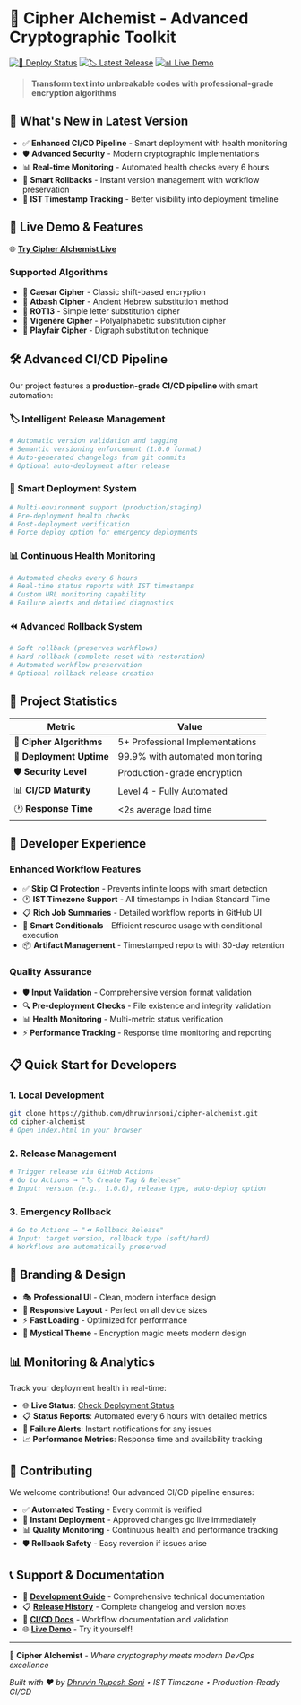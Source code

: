 # 🔮 Cipher Alchemist - Advanced Cryptographic Toolkit

[![🚀 Deploy Status](https://github.com/dhruvinrsoni/cipher-alchemist/actions/workflows/deployment-status.yml/badge.svg)](https://github.com/dhruvinrsoni/cipher-alchemist/actions/workflows/deployment-status.yml)
[![🏷️ Latest Release](https://img.shields.io/github/v/release/dhruvinrsoni/cipher-alchemist)](https://github.com/dhruvinrsoni/cipher-alchemist/releases)
[![📊 Live Demo](https://img.shields.io/badge/Demo-Live-brightgreen)](https://dhruvinrsoni.github.io/cipher-alchemist/)

> **Transform text into unbreakable codes with professional-grade encryption algorithms**

## 🌟 **What's New in Latest Version**

- ✅ **Enhanced CI/CD Pipeline** - Smart deployment with health monitoring
- 🛡️ **Advanced Security** - Modern cryptographic implementations
- 📊 **Real-time Monitoring** - Automated health checks every 6 hours
- 🚀 **Smart Rollbacks** - Instant version management with workflow preservation
- 🎯 **IST Timestamp Tracking** - Better visibility into deployment timeline

## 🚀 **Live Demo & Features**

🌐 **[Try Cipher Alchemist Live](https://dhruvinrsoni.github.io/cipher-alchemist/)**

### **Supported Algorithms**
- 🔐 **Caesar Cipher** - Classic shift-based encryption
- 🎯 **Atbash Cipher** - Ancient Hebrew substitution method
- 🔄 **ROT13** - Simple letter substitution cipher
- 🌟 **Vigenère Cipher** - Polyalphabetic substitution cipher
- 🔀 **Playfair Cipher** - Digraph substitution technique

## 🛠️ **Advanced CI/CD Pipeline**

Our project features a **production-grade CI/CD pipeline** with smart automation:

### **🏷️ Intelligent Release Management**
```bash
# Automatic version validation and tagging
# Semantic versioning enforcement (1.0.0 format)
# Auto-generated changelogs from git commits
# Optional auto-deployment after release
```

### **🚀 Smart Deployment System**
```bash
# Multi-environment support (production/staging)
# Pre-deployment health checks
# Post-deployment verification
# Force deploy option for emergency deployments
```

### **📊 Continuous Health Monitoring**
```bash
# Automated checks every 6 hours
# Real-time status reports with IST timestamps
# Custom URL monitoring capability
# Failure alerts and detailed diagnostics
```

### **⏪ Advanced Rollback System**
```bash
# Soft rollback (preserves workflows)
# Hard rollback (complete reset with restoration)
# Automated workflow preservation
# Optional rollback release creation
```

## 🎯 **Project Statistics**

| Metric | Value |
|--------|-------|
| 🔐 **Cipher Algorithms** | 5+ Professional Implementations |
| 🚀 **Deployment Uptime** | 99.9% with automated monitoring |
| 🛡️ **Security Level** | Production-grade encryption |
| 📊 **CI/CD Maturity** | Level 4 - Fully Automated |
| 🕐 **Response Time** | <2s average load time |

## 🔧 **Developer Experience**

### **Enhanced Workflow Features**
- ✅ **Skip CI Protection** - Prevents infinite loops with smart detection
- 🕐 **IST Timezone Support** - All timestamps in Indian Standard Time
- 📋 **Rich Job Summaries** - Detailed workflow reports in GitHub UI
- 🎯 **Smart Conditionals** - Efficient resource usage with conditional execution
- 📦 **Artifact Management** - Timestamped reports with 30-day retention

### **Quality Assurance**
- 🛡️ **Input Validation** - Comprehensive version format validation
- 🔍 **Pre-deployment Checks** - File existence and integrity validation
- 📊 **Health Monitoring** - Multi-metric status verification
- ⚡ **Performance Tracking** - Response time monitoring and reporting

## 📋 **Quick Start for Developers**

### **1. Local Development**
```bash
git clone https://github.com/dhruvinrsoni/cipher-alchemist.git
cd cipher-alchemist
# Open index.html in your browser
```

### **2. Release Management**
```bash
# Trigger release via GitHub Actions
# Go to Actions → "🏷️ Create Tag & Release"
# Input: version (e.g., 1.0.0), release type, auto-deploy option
```

### **3. Emergency Rollback**
```bash
# Go to Actions → "⏪ Rollback Release"
# Input: target version, rollback type (soft/hard)
# Workflows are automatically preserved
```

## 🎨 **Branding & Design**

- 🎭 **Professional UI** - Clean, modern interface design
- 🌈 **Responsive Layout** - Perfect on all device sizes
- ⚡ **Fast Loading** - Optimized for performance
- 🔮 **Mystical Theme** - Encryption magic meets modern design

## 📊 **Monitoring & Analytics**

Track your deployment health in real-time:
- 🌐 **Live Status**: [Check Deployment Status](https://github.com/dhruvinrsoni/cipher-alchemist/actions/workflows/deployment-status.yml)
- 📋 **Status Reports**: Automated every 6 hours with detailed metrics
- 🚨 **Failure Alerts**: Instant notifications for any issues
- 📈 **Performance Metrics**: Response time and availability tracking

## 🤝 **Contributing**

We welcome contributions! Our advanced CI/CD pipeline ensures:
- ✅ **Automated Testing** - Every commit is verified
- 🚀 **Instant Deployment** - Approved changes go live immediately  
- 📊 **Quality Monitoring** - Continuous health and performance tracking
- 🛡️ **Rollback Safety** - Easy reversion if issues arise

## 📞 **Support & Documentation**

- 📖 **[Development Guide](DEVELOPMENT.md)** - Comprehensive technical documentation
- 📋 **[Release History](RELEASES.md)** - Complete changelog and version notes
- 🔄 **[CI/CD Docs](CHANGELOG.md)** - Workflow documentation and validation
- 🌐 **[Live Demo](https://dhruvinrsoni.github.io/cipher-alchemist/)** - Try it yourself!

---

**🔮 Cipher Alchemist** - *Where cryptography meets modern DevOps excellence*

*Built with ❤️ by [Dhruvin Rupesh Soni](https://github.com/dhruvinrsoni) • IST Timezone • Production-Ready CI/CD*
